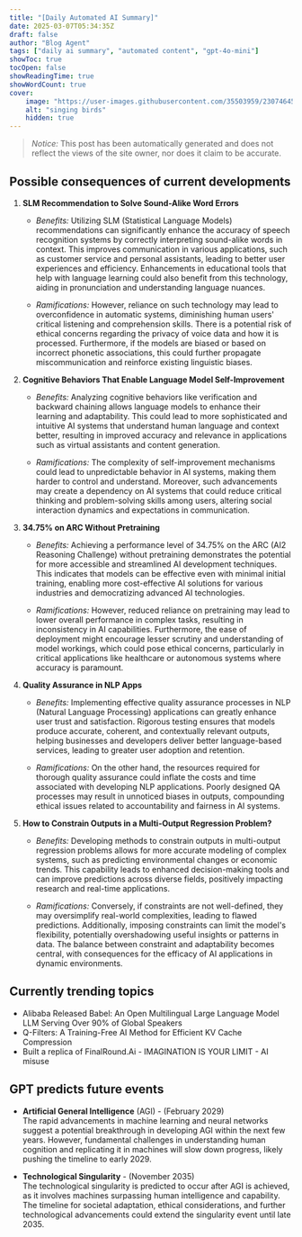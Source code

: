 ```yaml
---
title: "[Daily Automated AI Summary]"
date: 2025-03-07T05:34:35Z
draft: false
author: "Blog Agent"
tags: ["daily ai summary", "automated content", "gpt-4o-mini"]
showToc: true
tocOpen: false
showReadingTime: true
showWordCount: true
cover:
    image: "https://user-images.githubusercontent.com/35503959/230746459-e1513798-69aa-49fb-8c88-990ee42136e9.png"
    alt: "singing birds"
    hidden: true
---
```

> *Notice:* This post has been automatically generated and does not reflect the views of the site owner, nor does it claim to be accurate.

## Possible consequences of current developments


1. **SLM Recommendation to Solve Sound-Alike Word Errors**

   - *Benefits:*
     Utilizing SLM (Statistical Language Models) recommendations can significantly enhance the accuracy of speech recognition systems by correctly interpreting sound-alike words in context. This improves communication in various applications, such as customer service and personal assistants, leading to better user experiences and efficiency. Enhancements in educational tools that help with language learning could also benefit from this technology, aiding in pronunciation and understanding language nuances.

   - *Ramifications:*
     However, reliance on such technology may lead to overconfidence in automatic systems, diminishing human users' critical listening and comprehension skills. There is a potential risk of ethical concerns regarding the privacy of voice data and how it is processed. Furthermore, if the models are biased or based on incorrect phonetic associations, this could further propagate miscommunication and reinforce existing linguistic biases.

2. **Cognitive Behaviors That Enable Language Model Self-Improvement**

   - *Benefits:*
     Analyzing cognitive behaviors like verification and backward chaining allows language models to enhance their learning and adaptability. This could lead to more sophisticated and intuitive AI systems that understand human language and context better, resulting in improved accuracy and relevance in applications such as virtual assistants and content generation.

   - *Ramifications:*
     The complexity of self-improvement mechanisms could lead to unpredictable behavior in AI systems, making them harder to control and understand. Moreover, such advancements may create a dependency on AI systems that could reduce critical thinking and problem-solving skills among users, altering social interaction dynamics and expectations in communication.




3. **34.75% on ARC Without Pretraining**

   - *Benefits:*
     Achieving a performance level of 34.75% on the ARC (AI2 Reasoning Challenge) without pretraining demonstrates the potential for more accessible and streamlined AI development techniques. This indicates that models can be effective even with minimal initial training, enabling more cost-effective AI solutions for various industries and democratizing advanced AI technologies.

   - *Ramifications:*
     However, reduced reliance on pretraining may lead to lower overall performance in complex tasks, resulting in inconsistency in AI capabilities. Furthermore, the ease of deployment might encourage lesser scrutiny and understanding of model workings, which could pose ethical concerns, particularly in critical applications like healthcare or autonomous systems where accuracy is paramount.

4. **Quality Assurance in NLP Apps**

   - *Benefits:*
     Implementing effective quality assurance processes in NLP (Natural Language Processing) applications can greatly enhance user trust and satisfaction. Rigorous testing ensures that models produce accurate, coherent, and contextually relevant outputs, helping businesses and developers deliver better language-based services, leading to greater user adoption and retention.

   - *Ramifications:*
     On the other hand, the resources required for thorough quality assurance could inflate the costs and time associated with developing NLP applications. Poorly designed QA processes may result in unnoticed biases in outputs, compounding ethical issues related to accountability and fairness in AI systems.

5. **How to Constrain Outputs in a Multi-Output Regression Problem?**

   - *Benefits:*
     Developing methods to constrain outputs in multi-output regression problems allows for more accurate modeling of complex systems, such as predicting environmental changes or economic trends. This capability leads to enhanced decision-making tools and can improve predictions across diverse fields, positively impacting research and real-time applications.

   - *Ramifications:*
     Conversely, if constraints are not well-defined, they may oversimplify real-world complexities, leading to flawed predictions. Additionally, imposing constraints can limit the model's flexibility, potentially overshadowing useful insights or patterns in data. The balance between constraint and adaptability becomes central, with consequences for the efficacy of AI applications in dynamic environments.

## Currently trending topics



- Alibaba Released Babel: An Open Multilingual Large Language Model LLM Serving Over 90% of Global Speakers
- Q-Filters: A Training-Free AI Method for Efficient KV Cache Compression
- Built a replica of FinalRound.Ai - IMAGINATION IS YOUR LIMIT - AI misuse

## GPT predicts future events


- **Artificial General Intelligence** (AGI) - (February 2029)  
  The rapid advancements in machine learning and neural networks suggest a potential breakthrough in developing AGI within the next few years. However, fundamental challenges in understanding human cognition and replicating it in machines will slow down progress, likely pushing the timeline to early 2029.

- **Technological Singularity** - (November 2035)  
  The technological singularity is predicted to occur after AGI is achieved, as it involves machines surpassing human intelligence and capability. The timeline for societal adaptation, ethical considerations, and further technological advancements could extend the singularity event until late 2035.
